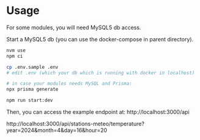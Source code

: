 # Usage

For some modules, you will need MySQL5 db access.

Start a MySQL5 db (you can use the docker-compose in parent directory).

```bash
nvm use
npm ci

cp .env.sample .env
# edit .env (which your db which is running with docker in localhost)

# in case your modules needs MySQL and Prisma:
npx prisma generate

npm run start:dev
```

Then, you can access the example endpoint at: http://localhost:3000/api

http://localhost:3000/api/stations-meteo/temperature?year=2024&month=4&day=16&hour=20
